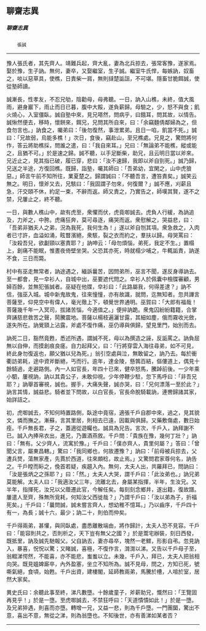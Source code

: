 

## 聊齋志異

##### 聊齋志異
　　`張誠`

* * *

豫人張氏者，其先齊人。靖難兵起，齊大亂，妻為北兵掠去，張常客豫，遂家焉。娶於豫，生子訥。無何，妻卒，又娶繼室，生子誠。繼室牛氏悍，每嫉訥，奴畜之，啖以惡草具，使樵，日責柴一肩，無則撻楚詬詛，不可堪。隱畜甘脆餌誠，使從塾師讀。

誠漸長，性孝友，不忍兄劬，陰勸母，母弗聽。一日，訥入山樵，未終，值大風雨，避身巖下，雨止而日已暮，腹中大餒，遂負薪歸。母驗之，少，怒不與食；飢火燒心，入室僵臥。誠自塾中來，見兄嗒然，問病乎，曰餓耳，問其故，以情告。誠愀然便去，移時，懷餅來，餌兄，兄問其所自來，曰：「余竊麵倩鄰婦為之，但食勿言也。」訥食之，囑弟曰：「後勿復然，事泄累弟。且日一啗，飢當不死。」誠曰：「兄故弱，烏能多樵！」次日，食後，竊赴山，至兄樵處。兄見之，驚問將何作，答云將助樵採，問誰之遣，曰：「我自來耳。」兄曰：「無論弟不能樵，縱或能之，且猶不可。」於是速之歸。誠不聽，以手足斷柴，助兄，且云明日當以斧來。兄近止之，見其指已破，履已穿，悲曰：「汝不速歸，我即以斧自剄死。」誠乃歸，兄送之半途，方復回樵。既歸，詣塾，囑其師曰：「吾弟幼，宜閑之，山中虎狼惡。」師言午前不知所往，業夏楚之。歸謂誠曰：「不聽吾言，遭笞責矣。」誠笑云無之。明日，懷斧又去，兄駭曰：「我固謂子勿來，何復爾？」誠不應，刈薪且急，汗交頤不休，約足一束，不辭而返。師又責之，乃實告之，師嘆其賢，遂不之禁，兄屢止之，終不聽。

一日，與數人樵山中，歘有虎至，衆懼而伏，虎竟啣誠去。虎負人行緩，為訥追及，力斧之，中胯。虎痛狂奔，莫可尋逐，痛哭而返。衆慰解之，哭益悲，曰：「吾弟非猶夫人之弟，況為我死，我何生為！」遂以斧自刎其項。衆急救之，入肉者已寸許，血溢如涌，眩瞀濱絕，衆駭，裂之衣而約之，羣扶以歸。母哭罵曰：「汝殺吾兒，欲劙頸以塞責耶？」訥呻云：「母勿煩惱，弟死，我定不生。」置榻上，創痛不能眠，惟晝夜倚壁坐哭。父恐其亦死，時就榻少哺之，牛輒詬責，訥遂不食，三日而斃。

村中有巫走無常者，訥途遇之，緬訴曩苦，因問弟所，巫言不聞，遂反身導訥去。至一都會，見一皁衫人，自城中出，巫要遮代問之。皁衫人於佩囊中檢牒審顧，男婦百餘，並無犯張誠者。巫疑在他牒，皁衫曰：「此路屬我，何得差逮？」訥不信，強巫入城。城中新鬼故鬼，往來憧憧，亦有故識，就問，迄無知者。忽共譁言菩薩至，仰見空中有偉人，毫光徹上下，頓覺世界通明。巫賀曰：「大郎有福哉！菩薩幾千年一入冥司，拔諸苦惱，今適值之。」便捽訥跪。衆鬼囚紛紛籍籍，合掌齊誦慈悲救苦之聲，鬨騰震地。菩薩以楊枝遍灑甘露，其細如塵，俄而霧收光斂，遂失所在。訥覺頸上沾露，斧處不復作痛，巫仍導與俱歸，望見里門，始別而去。

訥死二日，豁然竟甦，悉述所遇，謂誠不死，母以為撰造之誣，反詬罵之。訥負屈無以自伸，而摸創痕良瘥。自力起拜父，曰：「行將穿雲入海往尋弟，如不可見，終此身勿復返也，願父猶以兒為死。」翁引空處與泣，無敢留之，訥乃去。每於衝衢訪弟耗，途中資斧斷絕，丐而行。逾年，達金陵，懸鶉百結，傴僂道上，偶見十餘騎過，走避路側。內一人如官長，年四十已來，健卒怒馬，騰踔前後。一少年乘小駟，屢視訥，訥以其貴公子，未敢仰視。少年停鞭少駐，忽下馬呼曰：「非吾兄耶？」訥舉首審視，誠也。握手，大痛失聲，誠亦哭，曰：「兄何漂落一至於此？」訥言其情，誠益悲。騎者並下問故，以白官長，官長命脫騎載訥，連轡歸諸其家，始詳詰之。

初，虎啣誠去，不知何時置路側，臥途中竟宿，適張千戶自郡中來，過之，見其貌文，憐而撫之。漸蘇，言其里居，則相去已遠，因載與俱歸。又藥敷傷處，數日始痊。千戶無長君，子之，蓋適從遊矚也。誠具為兄告。言次，千戶入，訥拜謝不已。誠入內捧帛衣出，進兄，乃置酒燕敘。千戶問：「貴族在豫，幾何丁壯？」訥曰：「無有。父少齊人，流寓於豫。」千戶曰：「僕亦齊人，貴里何屬？」答曰：「曾聞父言，屬東昌轄。」驚曰：「我同鄉也，何故遷豫？」訥曰：「前母被兵掠去，父遭兵燹，蕩無家產，先賈於西道，往來頗稔，故止焉。」又驚問君家尊何名，訥告之。千戶瞠而眎之，俛首若疑，疾趨入內。無何，太夫人出，共羅拜已，問訥曰：「汝是張炳之之孫耶？」曰：「然。」太夫人大哭，謂千戶曰：「此汝弟也。」訥兄弟莫能解。太夫人曰：「我適汝父三年，流離北去，身屬某指揮，半年，生汝兄。又半年，指揮死，汝兄以父蔭遷此官，今解任矣。每刻刻念鄉井，遂出籍，復故譜。屢遣人至齊，殊無所覓耗，何知汝父西徙哉？」乃謂千戶曰：「汝以弟為子，折福死矣。」千戶曰：「曩問誠，誠未嘗言齊人，想幼稚不憶耳。」乃以齒序，千戶四十有一，為長；誠十六，最少；訥二十，則伯而仲矣。

千戶得兩弟，甚懽，與同臥處，盡悉離散端由，將作歸計，太夫人恐不見容。千戶曰：「能容則共之，否則析之，天下豈有無父之國？」於是鬻宅辦裝，刻日西發，既抵里，訥及誠先馳報父。父自訥去，妻亦尋卒，塊然一老鰥，形影自弔。忽見訥入，暴喜，怳怳以驚；又睹誠，喜極，不復作言，潸潸以涕。又告以千戶母子至，翁輟涕愕然，不能喜，亦不能悲，蚩蚩以立。未幾，千戶入，拜已，太夫人把翁相向哭。既見媼婢廝卒，內外盈塞，坐立不知所為。誠不見母，問之，方知已死，號嘶氣絕，食頃，始甦。千戶出資，建樓閣，延師教兩弟，馬騰於槽，人喧於室，居然大家矣。

異史氏曰：余聽此事至終，涕凡數墮。十餘歲童子，斧薪助兄，慨然曰：「王覽固再見乎！」於是一墮。至虎啣誠去，不禁狂呼曰：「天道憒憒如此！」於是一墮。及兄弟猝遇，則喜而亦墮。轉增一兄，又益一悲，則為千戶墮。一門團圞，驚出不意，喜出不意，無從之涕，則為翁墮也。不知後世，亦有善涕如某者否？

* * *

